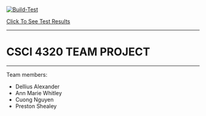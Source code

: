 [![Build-Test](https://github.com/dellius-alexander/CSCI4320_Spring/actions/workflows/gradle_build.yml/badge.svg)](https://github.com/dellius-alexander/CSCI4320_Spring/actions/workflows/gradle_build.yml)

[Click To See Test Results](https://dellius-alexander.github.io/CSCI4320_Spring/)

---

# CSCI 4320 TEAM PROJECT 

---

Team members:
 
- Dellius Alexander
- Ann Marie Whitley
- Cuong Nguyen
- Preston Shealey